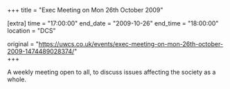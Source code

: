 +++
title = "Exec Meeting on Mon 26th October 2009"

[extra]
time = "17:00:00"
end_date = "2009-10-26"
end_time = "18:00:00"
location = "DCS"

original = "https://uwcs.co.uk/events/exec-meeting-on-mon-26th-october-2009-1474489028374/"    
+++

A weekly meeting open to all, to discuss issues affecting the society as a whole.

